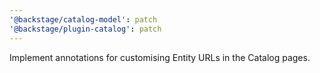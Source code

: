 ```yaml
---
'@backstage/catalog-model': patch
'@backstage/plugin-catalog': patch
---
```


Implement annotations for customising Entity URLs in the Catalog pages.
